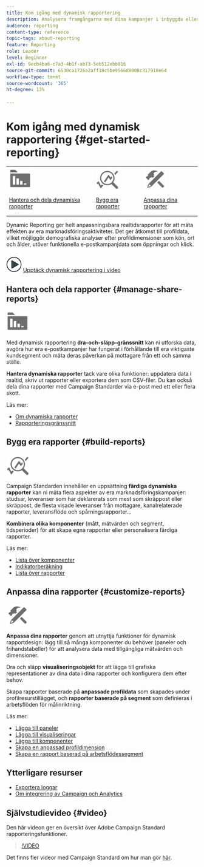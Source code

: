 ```yaml
---
title: Kom igång med dynamisk rapportering
description: Analysera framgångarna med dina kampanjer i inbyggda eller anpassade dynamiska rapporter.
audience: reporting
content-type: reference
topic-tags: about-reporting
feature: Reporting
role: Leader
level: Beginner
exl-id: 9ecb4ba6-c7a3-4b1f-ab73-5eb512ebb016
source-git-commit: 6530ca1726a2aff18c5be9566d8008c317918e64
workflow-type: tm+mt
source-wordcount: '365'
ht-degree: 13%

---
```


# Kom igång med dynamisk rapportering {#get-started-reporting}

<table>
<tr>
<td><img src="assets/do-not-localize/icon_manage.svg" width="60px"><p><a href="#manage-share-reports">Hantera och dela dynamiska rapporter</a></p></td>
<td><img src="assets/do-not-localize/icon_build.svg" width="60px"><p><a href="#build-reports">Bygg era rapporter</a></p></td>
<td><img src="assets/do-not-localize/icon_customize.svg" width="60px"><p><a href="#customize-reports">Anpassa dina rapporter</a></p></td></tr>
</table>

Dynamic Reporting ger helt anpassningsbara realtidsrapporter för att mäta effekten av era marknadsföringsaktiviteter. Det ger åtkomst till profildata, vilket möjliggör demografiska analyser efter profildimensioner som kön, ort och ålder, utöver funktionella e-postkampanjdata som öppningar och klick.

![](assets/do-not-localize/how-to-video.png) [Upptäck dynamisk rapportering i video](#video)

## Hantera och dela rapporter {#manage-share-reports}

<img src="assets/do-not-localize/icon_manage.svg" width="60px">

Med dynamisk rapportering **dra-och-släpp-gränssnitt** kan ni utforska data, avgöra hur era e-postkampanjer har fungerat i förhållande till era viktigaste kundsegment och mäta deras påverkan på mottagare från ett och samma ställe.

**Hantera dynamiska rapporter** tack vare olika funktioner: uppdatera data i realtid, skriv ut rapporter eller exportera dem som CSV-filer. Du kan också dela dina rapporter med Campaign Standarder via e-post med ett eller flera skott.

Läs mer:

* [Om dynamiska rapporter](../../reporting/using/about-dynamic-reports.md)
* [Rapporteringsgränssnitt](../../reporting/using/reporting-interface.md)

## Bygg era rapporter {#build-reports}

<img src="assets/do-not-localize/icon_build.svg" width="60px">

Campaign Standarden innehåller en uppsättning **färdiga dynamiska rapporter** kan ni mäta flera aspekter av era marknadsföringskampanjer: studsar, leveranser som har deklarerats som mest som skräppost eller skräppost, de flesta visade leveranser från mottagare, kanalrelaterade rapporter, leveransflöde och spårningsrapporter...

**Kombinera olika komponenter** (mått, mätvärden och segment, tidsperioder) för att skapa egna rapporter eller personalisera färdiga rapporter.

Läs mer:

* [Lista över komponenter](../../reporting/using/list-of-components-.md)
* [Indikatorberäkning](../../reporting/using/indicator-calculation.md)
* [Lista över rapporter](../../reporting/using/defining-the-report-period.md)

## Anpassa dina rapporter {#customize-reports}

<img src="assets/do-not-localize/icon_customize.svg" width="60px">

**Anpassa dina rapporter** genom att utnyttja funktioner för dynamisk rapportdesign: lägg till så många komponenter du behöver (paneler och frihandstabeller) för att analysera data med tillgängliga mätvärden och dimensioner.

Dra och släpp **visualiseringsobjekt** för att lägga till grafiska representationer av dina data i dina rapporter och konfigurera dem efter behov.

Skapa rapporter baserade på **anpassade profildata** som skapades under profilresurstillägget, och **rapporter baserade på segment** som definieras i arbetsflöden för målinriktning.

Läs mer:

* [Lägga till paneler](../../reporting/using/adding-panels.md)
* [Lägga till visualiseringar](../../reporting/using/adding-visualizations.md)
* [Lägga till komponenter](../../reporting/using/adding-components.md)
* [Skapa en anpassad profildimension](../../reporting/using/creating-a-custom-profile-dimension.md)
* [Skapa en rapport baserad på arbetsflödessegment](../../reporting/using/creating-a-report-workflow-segment.md)

## Ytterligare resurser

* [Exportera loggar](../../automating/using/exporting-logs.md)
* [Om integrering av Campaign och Analytics](../../integrating/using/about-campaign-analytics-integration.md)

## Självstudievideo {#video}

Den här videon ger en översikt över Adobe Campaign Standard rapporteringsfunktioner.

>[!VIDEO](https://video.tv.adobe.com/v/23021?quality=12&captions=eng)

Det finns fler videor med Campaign Standard om hur man gör [här](https://experienceleague.adobe.com/docs/campaign-standard-learn/tutorials/overview.html?lang=sv).

